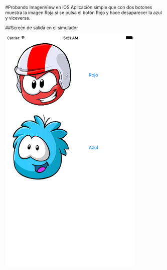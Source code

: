 #Probando ImagenView en iOS
Aplicación simple que con dos botones muestra la imagen Roja si se pulsa el botón Rojo y hace desaparecer la azul y viceversa.

##Screen de salida en el simulador

![Sin titulo](Screen.png)